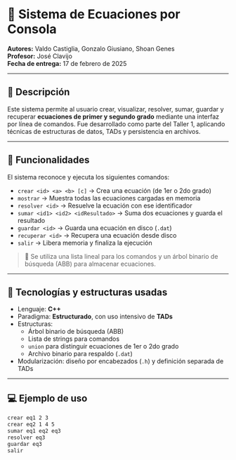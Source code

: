 # 🧮 Sistema de Ecuaciones por Consola

**Autores:** Valdo Castiglia, Gonzalo Giusiano, Shoan Genes  
**Profesor:** José Clavijo  
**Fecha de entrega:** 17 de febrero de 2025

---

## 📌 Descripción

Este sistema permite al usuario crear, visualizar, resolver, sumar, guardar y recuperar **ecuaciones de primer y segundo grado** mediante una interfaz por línea de comandos. Fue desarrollado como parte del Taller 1, aplicando técnicas de estructuras de datos, TADs y persistencia en archivos.

---

## 🧠 Funcionalidades

El sistema reconoce y ejecuta los siguientes comandos:

- `crear <id> <a> <b> [c]` → Crea una ecuación (de 1er o 2do grado)
- `mostrar` → Muestra todas las ecuaciones cargadas en memoria
- `resolver <id>` → Resuelve la ecuación con ese identificador
- `sumar <id1> <id2> <idResultado>` → Suma dos ecuaciones y guarda el resultado
- `guardar <id>` → Guarda una ecuación en disco (`.dat`)
- `recuperar <id>` → Recupera una ecuación desde disco
- `salir` → Libera memoria y finaliza la ejecución

> 🧪 Se utiliza una lista lineal para los comandos y un árbol binario de búsqueda (ABB) para almacenar ecuaciones.

---

## 🔧 Tecnologías y estructuras usadas

- Lenguaje: **C++**
- Paradigma: **Estructurado**, con uso intensivo de **TADs**
- Estructuras:
  - Árbol binario de búsqueda (ABB)
  - Lista de strings para comandos
  - `union` para distinguir ecuaciones de 1er o 2do grado
  - Archivo binario para respaldo (`.dat`)
- Modularización: diseño por encabezados (`.h`) y definición separada de TADs

---

## 💻 Ejemplo de uso

```txt
crear eq1 2 3
crear eq2 1 4 5
sumar eq1 eq2 eq3
resolver eq3
guardar eq3
salir
